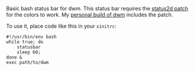 Basic bash status bar for dwm. This status bar requires the [status2d patch](https://dwm.suckless.org/patches/status2d/) for the colors to work. My [personal build of dwm](https://github.com/aaronkirkman/dwm) includes the patch.


To use it, place code like this in your `xinitrc`:

	#!/usr/bin/env bash
	while true; do
		statusbar
		sleep 60;
	done &
	exec path/to/dwm
